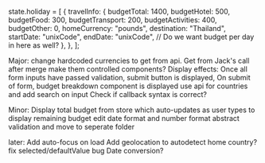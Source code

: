 state.holiday = [
  {
    travelInfo: {
      budgetTotal: 1400,
      budgetHotel: 500,
      budgetFood: 300,
      budgetTransport: 200,
      budgetActivities: 400,
      budgetOther: 0,
      homeCurrency: "pounds",
      destination: "Thailand",
      startDate: "unixCode",
      endDate: "unixCode",
      // Do we want budget per day in here as well?
    },
  },
];

Major:
change hardcoded currencies to get from api. Get from Jack's call after merge
make them controlled components?
Display effects: Once all form inputs have passed validation, submit button is displayed, On submit of form, budget breakdown component is displayed
use api for countries and add search on input
Check if callback syntax is correct?

Minor: 
Display total budget from store which auto-updates as user types to display remaining budget
edit date format and number format
abstract validation and move to seperate folder

later:
Add auto-focus on load
Add geolocation to autodetect home country?
fix selected/defaultValue bug
Date conversion?



